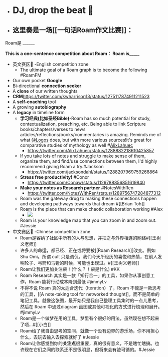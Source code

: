 - # DJ, drop the beat 🥁
- ## 这里奏是一场[[一句话Roam作文比赛]]：
Roam是 ______

__This is a one-sentence competition about Roam：
Roam is_______
- 英文赛区🍅 -English competition zone
    - The ultimate goal of a Roam graph is to become the following #RoamFM
- Our own pocket **Google**
- Bi-directional **connection seeker**
- A **clone** of our written thoughts
- **CRM**https://twitter.com/kwharrison13/status/1275117874911211523
- A **self-coaching** tool
- A growing **autobiography**
- A **legacy** in timeline form
    - **学习经典(比如圣经Bible)**-Roam has so much potential for study, contextualization, preaching, etc. Being able to link Scripture books/chapters/verses to news articles/reflections/books/commentaries is amazing. Reminds me of what [@Logos](https://twitter.com/Logos) does, but with more various sources!it's great for comparative studies of mythology as well #[AlixLahuec](https://twitter.com/AlixLahuec)
        - https://twitter.com/AlixLahuec/status/1288882218610425857
    - If you take lots of notes and struggle to make sense of them, organize them, and find/use connections between them, I'd highly recommend giving Roam a try.#Jackson
        - https://twitter.com/jacksondahl/status/1288207969759268864
    - **Stress free productivity!** #Conor
        - https://twitter.com/Conaw/status/1129788856851619840
    - **Make your notes as Research partner** #NotesWithRen
        - https://twitter.com/NotesWithRen/status/1289756747284877312
    - Roam was the gateway drug to making these connections happen and developing pathways towards that dream #[[Brian Toh]]
    - Roam is the place that can make chaotic collaboration working #Alex
        - ![](https://firebasestorage.googleapis.com/v0/b/firescript-577a2.appspot.com/o/imgs%2Fapp%2Fvictor-wu%2FgI3MbRMLzs.png?alt=media&token=891ab066-0d97-41bf-9396-31d8597dd756)
    - Roam is your knowledge map that you can zoom in and zoom out. #Jessie
- 中文赛区🦄️ -Chinese competition zone
    - Roam是容纳了社区中所有的人与思想，并把之与外界相连的网络#[[王树义老师]]
    - 许多人的命运，都已经、正在或将要被[[Roam Research]]改变。例如 Shu Omi。所谓 cult 只是调侃。我们今天所经历的喜悦和热情，在前人发明轮子、弓箭和马镫的时候，可能也出现过。#[[王树义老师]]
    - Roam让我们更加关注柴！(什么？！柴是什么) #KK
    - Roam Research 其实是一款「知行合一」的工具，如果你从事创意工作，Roam 能将行动成本降到最低 #jimmyLv
    - 不得不说 Roam 真的太适合迭代（Iteration）了，Roam 不愧是一款思考的工具，[[A note-taking tool for networked thought]]，而不是简单的笔记工具。就像这张图，最开始只是我自己整理工具集时的一点儿思考，然后在 Roam 中通过diagram 画图或其他可视化的方式进行梳理和展开。#jimmyLv
    - Roam是一个做梦在用的工具，梦里有个很好的用法，虽然现在想不起来了唔…#[[小白]]
    - Roam给了我自由思考的空间，就像一个没有边界的游乐场，你不用担心什么，去玩去输入去探索就好了 #Jessie
    - Roam让你感觉到你的**关注点**很重要，真的很有意义，不是瞎忙瞎搞。也许现在它们之间的联系还不是很明显，但将来会有迹可循的。#Jessie
